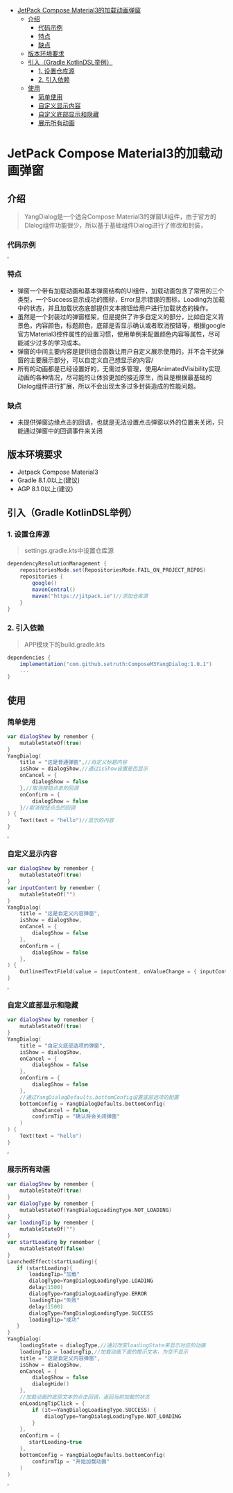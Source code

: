 - [JetPack Compose Material3的加载动画弹窗](#jetpack-compose-material3的加载动画弹窗)
  - [介绍](#介绍)
    - [代码示例](#代码示例)
    - [特点](#特点)
    - [缺点](#缺点)
  - [版本环境要求](#版本环境要求)
  - [引入（Gradle KotlinDSL举例）](#引入gradle-kotlindsl举例)
    - [1. 设置仓库源](#1-设置仓库源)
    - [2. 引入依赖](#2-引入依赖)
  - [使用](#使用)
    - [简单使用](#简单使用)
    - [自定义显示内容](#自定义显示内容)
    - [自定义底部显示和隐藏](#自定义底部显示和隐藏)
    - [展示所有动画](#展示所有动画)

# JetPack Compose Material3的加载动画弹窗  

## 介绍

> YangDialog是一个适合Compose Material3的弹窗UI组件，由于官方的DIalog组件功能很少，所以基于基础组件Dialog进行了修改和封装，

### 代码示例

<img src="imgResource\example.gif" style="zoom:25%;" />



### 特点

- 弹窗一个带有加载动画和基本弹窗结构的UI组件，加载动画包含了常用的三个类型，一个Success显示成功的图标，Error显示错误的图标，Loading为加载中的状态，并且加载状态底部提供文本按钮给用户进行加载状态的操作。
- 虽然是一个封装过的弹窗框架，但是提供了许多自定义的部分，比如自定义背景色，内容颜色，标题颜色，底部是否显示确认或者取消按钮等，根据google官方Material3控件属性的设置习惯，使用单例来配置颜色内容等属性，尽可能减少过多的学习成本。
- 弹窗的中间主要内容是提供组合函数让用户自定义展示使用的，并不会干扰弹窗的主要展示部分，可以自定义自己想显示的内容/
- 所有的动画都是已经设置好的，无需过多管理，使用AnimatedVisibility实现动画的各种情况，尽可能的让体验更加的接近原生，而且是根据最基础的Dialog组件进行扩展，所以不会出现太多过多封装造成的性能问题。

### 缺点

- 未提供弹窗边缘点击的回调，也就是无法设置点击弹窗以外的位置来关闭，只能通过弹窗中的回调事件来关闭

## 版本环境要求

- Jetpack Compose Material3
- Gradle 8.1.0以上(建议)
- AGP 8.1.0以上(建议)

## 引入（Gradle KotlinDSL举例）

### 1. 设置仓库源

> settings.gradle.kts中设置仓库源

```groovy
dependencyResolutionManagement {
    repositoriesMode.set(RepositoriesMode.FAIL_ON_PROJECT_REPOS)
    repositories {
        google()
        mavenCentral()
        maven("https://jitpack.io")//添加仓库源
    }
}
```

### 2. 引入依赖

> APP模块下的build.gradle.kts

```groovy
dependencies {
    implementation("com.github.setruth:ComposeM3YangDialog:1.0.1")
	...
}
```

## 使用

###  简单使用

```kotlin
var dialogShow by remember {
    mutableStateOf(true)
}
YangDialog(
    title = "这是普通弹窗",//自定义标题内容
    isShow = dialogShow,//通过isShow设置是否显示
    onCancel = {
        dialogShow = false
    },//取消按钮点击的回调
    onConfirm = {
        dialogShow = false
    }//取消按钮点击的回调
) {
    Text(text = "hello")//显示的内容
}
```

<img src="imgResource\common.gif" style="zoom:25%;" />





### 自定义显示内容

```kotlin
var dialogShow by remember {
    mutableStateOf(true)
}
var inputContent by remember {
    mutableStateOf("")
}
YangDialog(
    title = "这是自定义内容弹窗",
    isShow = dialogShow,
    onCancel = {
        dialogShow = false
    },
    onConfirm = {
        dialogShow = false
    },
) {
    OutlinedTextField(value = inputContent, onValueChange = { inputContent = it })//自定义内容
}
```

<img src="imgResource\diyContent.gif" style="zoom:25%;" />

### 自定义底部显示和隐藏

```kotlin
var dialogShow by remember {
    mutableStateOf(true)
}
YangDialog(
    title = "自定义底部选项的弹窗",
    isShow = dialogShow,
    onCancel = {
        dialogShow = false
    },
    onConfirm = {
        dialogShow = false
    },
    //通过YangDialogDefaults.bottomConfig设置底部选项的配置
    bottomConfig = YangDialogDefaults.bottomConfig(
        showCancel = false,
        confirmTip = "确认将会关闭弹窗"
    )
) {
    Text(text = "hello")
}
```

<img src="imgResource\diyBottom.gif" style="zoom:25%;" />

### 展示所有动画

```kotlin
var dialogShow by remember {
    mutableStateOf(true)
}
var dialogType by remember {
    mutableStateOf(YangDialogLoadingType.NOT_LOADING)
}
var loadingTip by remember {
    mutableStateOf("")
}
var startLoading by remember {
    mutableStateOf(false)
}
LaunchedEffect(startLoading){
   if (startLoading){
       loadingTip="加载"
       dialogType=YangDialogLoadingType.LOADING
       delay(1500)
       dialogType=YangDialogLoadingType.ERROR
       loadingTip="失败"
       delay(1500)
       dialogType=YangDialogLoadingType.SUCCESS
       loadingTip="成功"
   }
}
YangDialog(
    loadingState = dialogType,//通过改变loadingState来显示对应的动画
    loadingTip = loadingTip,//加载动画下面的提示文本，为空不显示
    title = "这是自定义内容弹窗",
    isShow = dialogShow,
    onCancel = {
        dialogShow = false
        dialogHide()
    },
    //加载动画的底部文本的点击回调，返回当前加载的状态
    onLoadingTipClick = {
        if (it==YangDialogLoadingType.SUCCESS) {
            dialogType=YangDialogLoadingType.NOT_LOADING
        }
    },
    onConfirm = {
       startLoading=true
    },
    bottomConfig = YangDialogDefaults.bottomConfig(
        confirmTip = "开始加载动画"
    )
)
```

<img src="imgResource\allLoading.gif" style="zoom:25%;" />


